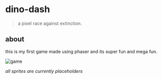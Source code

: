 # dino-dash
> a pixel race against extinction.

## about
this is my first game made using phaser and its super fun and mega fun.

![game](https://media.giphy.com/media/8lMZRJCf1PfsS86Lzu/giphy.gif)

*all sprites are currently placeholders*

